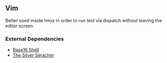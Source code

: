 ## Vim

Better used inside tmux in order to run test via dispatch without leaving the editor screen.

### External Dependencies

* [Base16 Shell](https://github.com/chriskempson/base16-shell)
* [The Silver Seracher](https://github.com/ggreer/the_silver_searcher)
